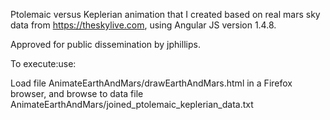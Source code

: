 Ptolemaic versus Keplerian animation that I created based on real mars sky data from https://theskylive.com, using Angular JS version 1.4.8.

Approved for public dissemination by jphillips.

To execute:use:

Load file AnimateEarthAndMars/drawEarthAndMars.html in a Firefox browser, and
browse to data file AnimateEarthAndMars/joined_ptolemaic_keplerian_data.txt
